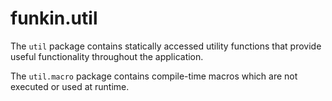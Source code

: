 # funkin.util

The `util` package contains statically accessed utility functions that provide useful functionality throughout the application.

The `util.macro` package contains compile-time macros which are not executed or used at runtime.
